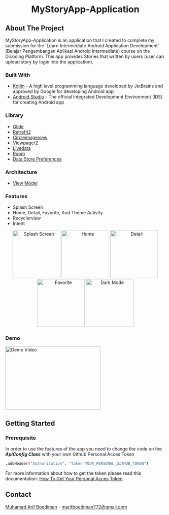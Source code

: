 <h1 align = "center">MyStoryApp-Application</h1> 

## About The Project
MyStoryApp-Application is an application that I created to complete my submission for the 'Learn Intermediate Android Application Development' (Belajar Pengembangan Aplikasi Android Intermediate) course on the Dicoding Platform. This app provides Stories that written by users (user can upload story by login into the application).

### Built With
*  <a href="https://kotlinlang.org">Kotlin</a> - A high level programming language developed by JetBrains and approved by Google for developing Android app
*  <a href="https://developer.android.com/studio?gclid=Cj0KCQjwuNemBhCBARIsADp74QTEiyAfq8MOrja7FuoI-ueWPJ8Z3rwf4kXSl9pF_JrRMLEg34RjD_oaAiQJEALw_wcB&gclsrc=aw.ds">Android Studio</a> - The official Integrated Development Environment (IDE) for creating Android app

### Library
* [Glide](https://github.com/bumptech/glide)
* [Retrofit2](https://github.com/square/retrofit)
* [Circleimageview](https://github.com/hdodenhof/CircleImageView)
* [Viewpager2](https://developer.android.com/jetpack/androidx/releases/viewpager2)
* [Livedata](https://developer.android.com/topic/libraries/architecture/livedata)
* [Room](https://developer.android.com/training/data-storage/room)
* [Data Store Preferences](https://developer.android.com/codelabs/android-preferences-datastore#0)

### Architecture
* [View Model](https://developer.android.com/topic/libraries/architecture/viewmodel)

### Features
* Splash Screen
* Home, Detail, Favorite, And Theme Activity
* Recyclerview
* Intent

<p align="center">
  <img src = "http://drive.google.com/uc?export=view&id=15VPCf7QFLrAgFDSshirePpfPzOe44f0O"
    alt = "Splash Screen"
    style ="margin-rigth : 10px;"
    width = 150 />
  <img src = "http://drive.google.com/uc?export=view&id=1vUDSRAQCjoPLIF-aBRVYNofVagdtZII4"
    alt = "Home"
    style ="margin-rigth : 10px;"
    width = 150 />
  <img src = "http://drive.google.com/uc?export=view&id=1npHbAuPmNyZDh0If3wuEnJz3zA24IRv6"
    alt = "Detail"
    style ="margin-rigth : 10px;"
    width = 150 />
  <img src = "http://drive.google.com/uc?export=view&id=1agDWLkBKsn-lP-eX3NdmU_AU8EK2NOIm"
    alt = "Favorite"
    style ="margin-rigth : 10px;"
    width = 150 />
  <img src = "http://drive.google.com/uc?export=view&id=1Q-CUiLrw28fVGQ13qxaxoFGxudv5oTF2"
    alt = "Dark Mode"
    style ="margin-rigth : 10px;"
    width = 150 />
</p>

### Demo 
<a href="https://www.youtube.com/watch?v=ZOZilgvC7Do">
   <img src="https://img.youtube.com/vi/ZOZilgvC7Do/0.jpg" alt="Demo Video" width="300" height="200">
</a>

## Getting Started
### Prerequisite
In order to use the features of the app you need to change the code on the ***ApiConfig Class*** with your own Github Personal Acces Token
```sh
.addHeader("Authorization", "token YOUR_PERSONAL_GITHUB_TOKEN")
```
For more information about how to get the token please read this documentation: [How To Get Your Personal Acces Token](https://docs.github.com/en/enterprise-server@3.6/authentication/keeping-your-account-and-data-secure/managing-your-personal-access-tokens)
## Contact
[Muhamad Arif Boediman](https://www.linkedin.com/in/muhamad-arif-boediman-885672242/) - marifboediman772@gmail.com
